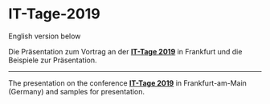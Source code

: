 # IT-Tage-2019
English version below

Die Präsentation zum Vortrag an der **[IT-Tage 2019](https://www.ittage.informatik-aktuell.de/konferenz/it-tage-2019.html)** in Frankfurt und die Beispiele zur Präsentation.



---------------------------------------------------------------------------------------------------------------

The presentation on the conference **[IT-Tage 2019](https://www.ittage.informatik-aktuell.de/konferenz/it-tage-2019.html)** in Frankfurt-am-Main (Germany) and samples for presentation. 
